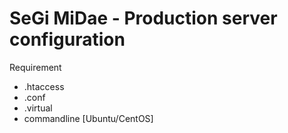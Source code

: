 SeGi MiDae - Production server configuration
============================================

Requirement

- .htaccess
- .conf
- .virtual
- commandline [Ubuntu/CentOS]
